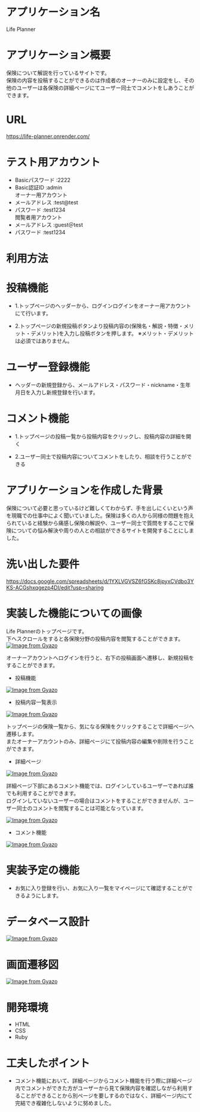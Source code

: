 # アプリケーション名
Life Planner

# アプリケーション概要
保険について解説を行っているサイトです。<br>
保険の内容を投稿することができるのは作成者のオーナーのみに設定をし、その他のユーザーは各保険の詳細ページにてユーザー同士でコメントをしあうことができます。<br>

# URL
https://life-planner.onrender.com/

# テスト用アカウント
- Basicパスワード :2222
- Basic認証ID :admin<br>
オーナー用アカウント
- メールアドレス :test@test
- パスワード :test1234<br>
閲覧者用アカウント
- メールアドレス :guest＠test
- パスワード :test1234

# 利用方法
# 投稿機能
- 1.トップページのヘッダーから、ログインログインをオーナー用アカウントにて行います。

- 2.トップページの新規投稿ボタンより投稿内容の(保険名・解説・特徴・メリット・デメリット)を入力し投稿ボタンを押します。
※メリット・デメリットは必須ではありません。

# ユーザー登録機能

- ヘッダーの新規登録から、メールアドレス・パスワード・nickname・生年月日を入力し新規登録を行います。

# コメント機能

- 1.トップページの投稿一覧から投稿内容をクリックし、投稿内容の詳細を開く

- 2.ユーザー同士で投稿内容についてコメントをしたり、相談を行うことができる

# アプリケーションを作成した背景

保険について必要と思っているけど難しくてわからず、手を出しにくいという声を現職での仕事中によく聞いていました。保険は多くの人から同様の問題を抱えられていると経験から痛感し保険の解説や、ユーザー同士で質問をすることで保険についての悩み解決や周りの人との相談ができるサイトを開発することにしました。
# 洗い出した要件

https://docs.google.com/spreadsheets/d/1YXLVGVSZ6fGSKc8jpyxCVdbo3YKS-ACGshxqgezp4DI/edit?usp=sharing

# 実装した機能についての画像
Life Plannerのトップページです。<br>
下へスクロールをすると各保険分野の投稿内容を閲覧することができます。
[![Image from Gyazo](https://i.gyazo.com/63c650cc9021e4d214ce25d78350620d.gif)](https://gyazo.com/63c650cc9021e4d214ce25d78350620d)

オーナーアカウントへログインを行うと、右下の投稿画面へ遷移し、新規投稿をすることができます。<br>
- 投稿機能

[![Image from Gyazo](https://i.gyazo.com/4882d0ae2b9980a29305a70e4e37668d.gif)](https://gyazo.com/4882d0ae2b9980a29305a70e4e37668d)

- 投稿内容一覧表示

[![Image from Gyazo](https://i.gyazo.com/7cb94848174781b5dc99f7b82f760f60.png)](https://gyazo.com/7cb94848174781b5dc99f7b82f760f60)

トップページの保険一覧から、気になる保険をクリックすることで詳細ページへ遷移します。<br>
またオーナーアカウントのみ、詳細ページにて投稿内容の編集や削除を行うことができます。
- 詳細ページ

[![Image from Gyazo](https://i.gyazo.com/f4dfbd6d84eaf599b5bb932c23b2ab98.gif)](https://gyazo.com/f4dfbd6d84eaf599b5bb932c23b2ab98)

詳細ページ下部にあるコメント機能では、ログインしているユーザーであれば誰でも利用することができます。<br>
ログインしていないユーザーの場合はコメントをすることができませんが、ユーザー同士のコメントを閲覧することは可能となっています。

[![Image from Gyazo](https://i.gyazo.com/afe3dd4f31b12d4588ca8fc8f639645b.png)](https://gyazo.com/afe3dd4f31b12d4588ca8fc8f639645b)

- コメント機能

[![Image from Gyazo](https://i.gyazo.com/849c7e6c7f3693a93ea12ef7a25f8114.png)](https://gyazo.com/849c7e6c7f3693a93ea12ef7a25f8114)

# 実装予定の機能

- お気に入り登録を行い、お気に入り一覧をマイページにて確認することができるようにします。

# データベース設計

[![Image from Gyazo](https://i.gyazo.com/4b132eecf9309be48699ff47c5073998.png)](https://gyazo.com/4b132eecf9309be48699ff47c5073998)

# 画面遷移図

[![Image from Gyazo](https://i.gyazo.com/8b527ce2da6d52b43be64f43be523440.png)](https://gyazo.com/8b527ce2da6d52b43be64f43be523440)

# 開発環境
- HTML
- CSS
- Ruby

# 工夫したポイント
- コメント機能において、詳細ページからコメント機能を行う際に詳細ページ内でコメントができた方がユーザーから見て保険内容を確認しながら利用することができることから別ページを要しするのではなく、詳細ページ内にて完結でき複雑化しないように努めました。